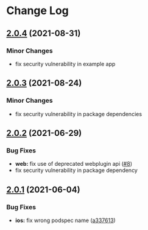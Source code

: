 # Change Log

## [2.0.4](https://github.com/capacitor-community/app-icon/compare/v2.0.3...v2.0.4) (2021-08-31)

### Minor Changes

- fix security vulnerability in example app

## [2.0.3](https://github.com/capacitor-community/app-icon/compare/v2.0.2...v2.0.3) (2021-08-24)

### Minor Changes

- fix security vulnerability in package dependencies

## [2.0.2](https://github.com/capacitor-community/app-icon/compare/v2.0.1...v2.0.2) (2021-06-29)

### Bug Fixes

- **web:** fix use of deprecated webplugin api ([#8](https://github.com/capacitor-community/app-icon/issues/8))
- fix security vulnerability in package dependency

## [2.0.1](https://github.com/capacitor-community/app-icon/compare/v2.0.0...v2.0.1) (2021-06-04)

### Bug Fixes

- **ios:** fix wrong podspec name ([a337613](https://github.com/capacitor-community/app-icon/commit/a337613120322b8db2174cb1999b1b6613f83522))
